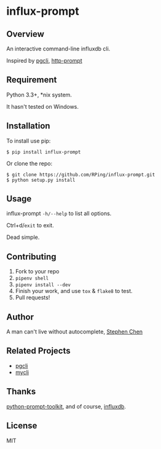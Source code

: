 influx-prompt
===============================

Overview
--------

An interactive command-line influxdb cli.

Inspired by [pgcli](https://github.com/dbcli/pgcli), [http-prompt
](https://github.com/eliangcs/http-prompt)

Requirement
--------
Python 3.3+, *nix system.

It hasn't tested on Windows.

Installation
--------------------

To install use pip:

    $ pip install influx-prompt

Or clone the repo:

    $ git clone https://github.com/RPing/influx-prompt.git
    $ python setup.py install

Usage
------------
influx-prompt `-h/--help` to list all options.

Ctrl+d/`exit` to exit.

Dead simple.

Contributing
------------

1. Fork to your repo
2. `pipenv shell`
3. `pipenv install --dev`
4. Finish your work, and use `tox` & `flake8` to test.
5. Pull requests!


Author
------------

A man can't live without autocomplete, [Stephen Chen](https://github.com/RPing)

Related Projects
------------
- [pgcli](https://github.com/dbcli/pgcli)
- [mycli](https://github.com/dbcli/mycli)

Thanks
------------
[python-prompt-toolkit](https://github.com/jonathanslenders/python-prompt-toolkit), and of course, [influxdb](https://www.influxdata.com).


License
------------

MIT
